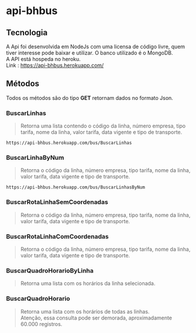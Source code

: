 # api-bhbus

## Tecnologia
 A Api foi desenvolvida em NodeJs com uma licensa de código livre, quem tiver interesse pode baixar e utilizar.
 O banco utilizado é o MongoDB.<br>
 A API está hospeda no heroku.<br>
 Link : https://api-bhbus.herokuapp.com/
## Métodos
Todos os métodos são do tipo <b>GET</b> retornam dados no formato Json.

### BuscarLinhas
 > Retorna uma lista contendo o código da linha, número empresa, tipo tarifa, nome da linha, valor tarifa, data vigente e tipo de transporte.<br>

 ```
 https://api-bhbus.herokuapp.com/bus/BuscarLinhas
```
### BuscarLinhaByNum
> Retorna o código da linha, número empresa, tipo tarifa, nome da linha, valor tarifa, data vigente e tipo de transporte.<br>
 ```
 https://api-bhbus.herokuapp.com/bus/BuscarLinhasByNum
```

### BuscarRotaLinhaSemCoordenadas
> Retorna o código da linha, número empresa, tipo tarifa, nome da linha, valor tarifa, data vigente e tipo de transporte.

### BuscarRotaLinhaComCoordenadas
> Retorna o código da linha, número empresa, tipo tarifa, nome da linha, valor tarifa, data vigente e tipo de transporte.

### BuscarQuadroHorarioByLinha
 > Retorna uma lista com os horários da linha selecionada.
 
### BuscarQuadroHorario
 > Retorna uma lista com os horários de todas as linhas.<br>
 Atenção, essa consulta pode ser demorada, aproximadamente 60.000 registros.
